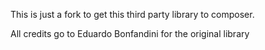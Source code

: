 This is just a fork to get this third party library to composer.

All credits go to Eduardo Bonfandini for the original library
